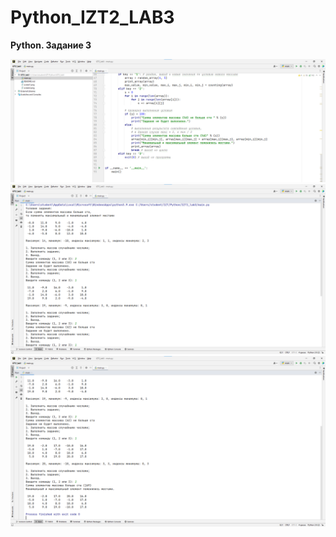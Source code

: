 # Python_IZT2_LAB3
**Python. Задание 3**

![Screenshot](screen.png)
![Screenshot](screen1.png)
![Screenshot](screen2.png)
